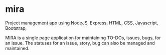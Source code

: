 # mira
Project management app using NodeJS, Express, HTML, CSS, Javascript, Bootstrap,

MIRA is a single page application for maintaining TO-DOs, issues, bugs, for an issue. The statuses for an issue, story, bug can also be managed and maintained.